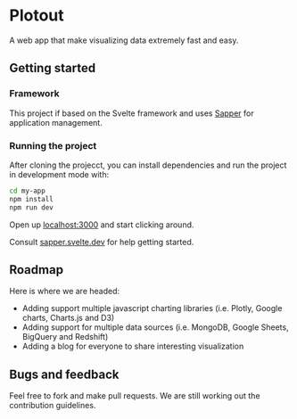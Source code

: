 # Plotout

A web app that make visualizing data extremely fast and easy.

## Getting started

### Framework

This project if based on the Svelte framework and uses [Sapper](https://github.com/sveltejs/sapper) for application management.

### Running the project

After cloning the projecct, you can install dependencies and run the project in development mode with:

```bash
cd my-app
npm install
npm run dev
```

Open up [localhost:3000](http://localhost:3000) and start clicking around.

Consult [sapper.svelte.dev](https://sapper.svelte.dev) for help getting started.

## Roadmap

Here is where we are headed:

- Adding support multiple javascript charting libraries (i.e. Plotly, Google charts, Charts.js and D3)
- Adding support for multiple data sources (i.e. MongoDB, Google Sheets, BigQuery and Redshift)
- Adding a blog for everyone to share interesting visualization

## Bugs and feedback

Feel free to fork and make pull requests. We are still working out the contribution guidelines.
